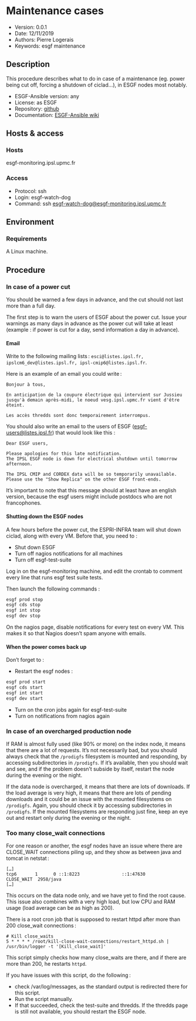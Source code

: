 Maintenance cases
=========================

* Version: 0.0.1
* Date: 12/11/2019
* Authors: Pierre Logerais
* Keywords: esgf maintenance

## Description

This procedure describes what to do in case of a maintenance (eg. power being cut off, forcing a shutdown of ciclad…), in ESGF nodes most notably.


* ESGF-Ansible version: any
* License: as ESGF
* Repository: [github](https://github.com/ESGF/esgf-ansible)
* Documentation: [ESGF-Ansible wiki](https://esgf.github.io/esgf-ansible/)

## Hosts & access

### Hosts

esgf-monitoring.ipsl.upmc.fr

### Access

* Protocol: ssh
* Login: esgf-watch-dog
* Command: ssh esgf-watch-dog@esgf-monitoring.ipsl.upmc.fr

## Environment

### Requirements

A Linux machine.

## Procedure

### In case of a power cut

You should be warned a few days in advance, and the cut should not last more than a full day.

The first step is to warn the users of ESGF about the power cut. Issue your warnings as many days in advance as the power cut will take at least (example : if power is cut for a day, send information a day in advance).

#### Email

Write to the following mailing lists : `esci@listes.ipsl.fr, ipslcm6_dev@listes.ipsl.fr, ipsl-cmip6@listes.ipsl.fr`.

Here is an example of an email you could write :

```
Bonjour à tous,

En anticipation de la coupure électrique qui intervient sur Jussieu jusqu'à demain après-midi, le noeud vesg.ipsl.upmc.fr vient d'être éteint.

Les accès thredds sont donc temporairement interrompus.
```

You should also write an email to the users of ESGF (esgf-users@listes.ipsl.fr) that would look like this :


```
Dear ESGF users,

Please apologies for this late notification.
The IPSL ESGF node is down for electrical shutdown until tomorrow afternoon.

The IPSL CMIP and CORDEX data will be so temporarily unavailable.
Please use the "Show Replica" on the other ESGF front-ends.
```

It’s important to note that this message should at least have an english version, because the esgf users might include postdocs who are not francophones.

#### Shutting down the ESGF nodes

A few hours before the power cut, the ESPRI-INFRA team will shut down ciclad, along with every VM. Before that, you need to :

* Shut down ESGF
* Turn off nagios notifications for all machines
* Turn off esgf-test-suite

Log in on the esgf-monitoring machine, and edit the crontab to comment every line that runs esgf test suite tests.

Then launch the following commands :

```bash
esgf prod stop
esgf cds stop
esgf int stop
esgf dev stop
```

On the nagios page, disable notifications for every test on every VM. This makes it so that Nagios doesn’t spam anyone with emails.

#### When the power comes back up

Don’t forget to :

* Restart the esgf nodes :

```bash
esgf prod start 
esgf cds start
esgf int start
esgf dev start
```

* Turn on the cron jobs again for esgf-test-suite
* Turn on notifications from nagios again

### In case of an overcharged production node

If RAM is almost fully used (like 90% or more) on the index node, it means that there are a lot of requests. It’s not necessarily bad, but you should always check that the `/prodigfs` filesystem is mounted and responding, by accessing subdirectories in `/prodigfs`. If it’s available, then you should wait and see, and if the problem doesn’t subside by itself, restart the node during the evening or the night.

If the data node is overcharged, it means that there are lots of downloads. If the load average is very high, it means that there are lots of pending downloads and it could be an issue with the mounted filesystems on `/prodigfs`. Again, you should check it by accessing subdirectories in `/prodigfs`. If the mounted filesystems are responding just fine, keep an eye out and restart only during the evening or the night.


### Too many close_wait connections

For one reason or another, the esgf nodes have an issue where there are CLOSE_WAIT connections piling up, and they show as between java and tomcat in netstat :

```netstat -puWtn | grep CLOSE_WAIT
[…]
tcp6       1      0 ::1:8223                ::1:47630               CLOSE_WAIT  2958/java 
[…]
```

This occurs on the data node only, and we have yet to find the root cause. This issue also combines with a very high load, but low CPU and RAM usage (load average can be as high as 200).

There is a root cron job that is supposed to restart httpd after more than 200 close_wait connections :

```
# Kill close_waits
5 * * * * /root/kill-close-wait-connections/restart_httpd.sh | /usr/bin/logger -t '[Kill_close_wait]'
```

This script simply checks how many close_waits are there, and if there are more than 200, he restarts `httpd`.

If you have issues with this script, do the following :

* check /var/log/messages, as the standard output is redirected there for this script.
* Run the script manually.
* If that succeeded, check the test-suite and thredds. If the thredds page is still not available, you should restart the ESGF node.

